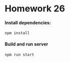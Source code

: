 # Homework 26
#### Install dependencies:
```
npm install
```
#### Build and run server
```
npm run start
```